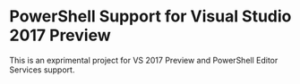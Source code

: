 # PowerShell Support for Visual Studio 2017 Preview

This is an exprimental project for VS 2017 Preview and PowerShell Editor Services support. 